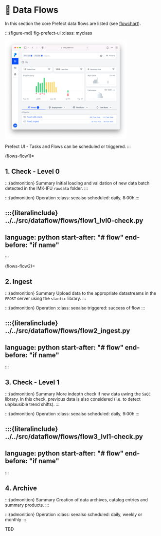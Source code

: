 # 🚰 Data Flows

In this section the core Prefect data flows are listed (see [flowchart](fig-data-flow-scheme)).

:::{figure-md} fig-prefect-ui
:class: myclass

<img src="images/prefect_ui_screenshot.png" alt="prefect ui" width="400px">

Prefect UI - Tasks and Flows can be scheduled or triggered.
:::


(flows-flow1)=
## 1. Check - Level 0

:::{admonition} Summary
Initial loading and validation of new data batch detected in the IMK-IFU `rawdata` folder.
:::

:::{admonition} Operation
:class: seealso
scheduled: daily, 8:00h
:::

:::{literalinclude} ../../src/dataflow/flows/flow1_lvl0-check.py
---
language: python
start-after: "# flow"
end-before: "if __name__"
---
:::

(flows-flow2)=
## 2. Ingest

:::{admonition} Summary
Upload data to the appropriate datastreams in the `FROST` server using the `stantic`
library.
:::

:::{admonition} Operation
:class: seealso
triggered: success of flow [](flows-flow1)
:::

:::{literalinclude} ../../src/dataflow/flows/flow2_ingest.py
---
language: python
start-after: "# flow"
end-before: "if __name__"
---
:::

## 3. Check - Level 1

:::{admonition} Summary
More indepth check if new data uwing the `SaQC` library. In this check, previous data is also considered (i.e. to detect unplausible trend shifts).
:::

:::{admonition} Operation
:class: seealso
scheduled: daily, 9:00h
:::

:::{literalinclude} ../../src/dataflow/flows/flow3_lvl1-check.py
---
language: python
start-after: "# flow"
end-before: "if __name__"
---
:::

## 4. Archive

:::{admonition} Summary
Creation of data archives, catalog entries and summary products.
:::

:::{admonition} Operation
:class: seealso
scheduled: daily, weekly or monthly
:::

TBD